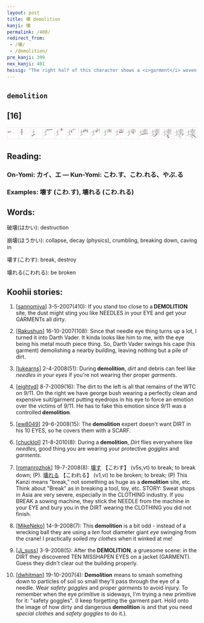```yaml
---
layout: post
title: 壊 demolition
kanji: 壊
permalink: /400/
redirect_from:
 - /壊/
 - /demolition/
pre_kanji: 399
nex_kanji: 401
heisig: "The right half of this character shows a <i>garment</i> woven so fine that it can pass through the <i>eye</i> of a <i>needle</i>, fittingly draped around the slithering, ethereal form of a poltergeist. In this frame, our eerie visitor brushes its robes against a nearby block of apartments and completely <b>demolishes</b> them, razing them to the <i>ground</i>."
---
```


## `demolition`

## [16]

<div class="stroke"><img src="../images/E5A38A.png" /></div>

## Reading:

### On-Yomi: カイ、エ &mdash; Kun-Yomi: こわ.す、こわ.れる、やぶ.る

### Examples: 壊す (こわ.す), 壊れる (こわ.れる)

## Words:

破壊(はかい): destruction

崩壊(ほうかい): collapse, decay (physics), crumbling, breaking down, caving in

壊す(こわす): break, destroy

壊れる(こわれる): be broken

## Koohii stories:

1) [<a href="http://kanji.koohii.com/profile/sannomiya">sannomiya</a>] 3-5-2007(410): If you stand too close to a<strong> DEMOLITION</strong> site, the dust might sting you like NEEDLES in your EYE and get your GARMENTs all dirty. 

2) [<a href="http://kanji.koohii.com/profile/Rakushun">Rakushun</a>] 16-10-2007(108): Since that needle eye thing turns up a lot, I turned it into Darth Vader. It kinda looks like him to me, with the eye being his metal mouth piece thing. So, Darth Vader swings his cape (his garment) demolishing a nearby building, leaving nothing but a pile of dirt. 

3) [<a href="http://kanji.koohii.com/profile/lukearns">lukearns</a>] 2-4-2008(51): During<strong> demolition</strong>, <em>dirt</em> and debris can feel like <em>needles in your eyes</em> if you&#039;re not wearing ther proper <em>garments</em>. 

4) [<a href="http://kanji.koohii.com/profile/eightyd">eightyd</a>] 8-7-2009(16): The dirt to the left is all that remains of the WTC on 9/11. On the right we have george bush wearing a perfectly clean and expensive suit/garment putting eyedrops in his eye to force an emotion over the victims of 9/11. He has to fake this emotion since 9/11 was a controlled<strong> demolition</strong>. 

5) [<a href="http://kanji.koohii.com/profile/ew8049">ew8049</a>] 29-6-2008(15): The<strong> demolition</strong> expert doesn&#039;t want DIRT in his 10 EYES, so he covers them with a SCARF. 

6) [<a href="http://kanji.koohii.com/profile/chucklol">chucklol</a>] 21-8-2010(8): During a<strong> demolition</strong>, <em>Dirt</em> flies everywhere like <em>needles</em>, good thing you are wearing your protective <em>goggles</em> and <em>garments</em>. 

7) [<a href="http://kanji.koohii.com/profile/romanrozhok">romanrozhok</a>] 19-7-2008(8):   <a href="http://jisho.org/kanji/details/壊す">壊す</a>   【こわす】 (v5s,vt) to break; to break down; (P).   <a href="http://jisho.org/kanji/details/壊れる">壊れる</a>   【こわれる】 (v1,vi) to be broken; to break; (P) This Kanzi means &quot;break,&quot; not something as huge as a<strong> demolition</strong> site, etc. Think about &quot;Break&quot; as in breaking a tool, toy, etc. STORY: Sweat shops in Asia are very severe, especially in the CLOTHING industry. If you BREAK a sowing machine, they stick the NEEDLE from the machine in your EYE and bury you in the DIRT wearing the CLOTHING you did not finish. 

8) [<a href="http://kanji.koohii.com/profile/MikeNeko">MikeNeko</a>] 14-9-2008(7): This<strong> demolition</strong> is a bit odd - instead of a wrecking ball they are using a <em>ten</em> foot diameter giant <em>eye</em> swinging from the crane! I practically <em>soil</em>ed my <em>clothes</em> when it winked at me! 

9) [<a href="http://kanji.koohii.com/profile/Ji_suss">Ji_suss</a>] 3-9-2008(5): After the<strong> DEMOLITION</strong>, a gruesome scene: in the DIRT they discovered TEN MISSHAPEN EYES on a jacket (GARMENT). Guess they didn&#039;t clear out the building properly. 

10) [<a href="http://kanji.koohii.com/profile/dwhitman">dwhitman</a>] 19-10-2007(4): <strong>Demolition</strong> means to smash something down to particles of soil so small they&#039;ll pass through the eye of a needle. Wear <em>safety goggles</em> and proper <em>garments</em> to avoid injury. To remember when the eye primitive is sideways, I&#039;m trying a new primitive for it: &quot;safety goggles&quot;. (I keep forgetting the garment part. Hold onto the image of how dirty and dangerous<strong> demolition</strong> is and that you need <em>special clothes</em> and <em>safety goggles</em> to do it.). 
